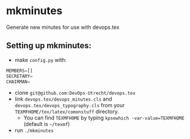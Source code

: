 # mkminutes
Generate new minutes for use with devops.tex

## Setting up mkminutes:

- make `config.py` with:
```python
MEMBERS=[]
SECRETARY=
CHAIRMAN=
```

- clone `git@github.com:DevOps-Utrecht/devops.tex`
- link `devops.tex/devops_minutes.cls` and `devops.tex/devops_typography.cls` from your `TEXMFHOME/tex/latex/comonstuff` directory.
    - You can find `TEXMFHOME` by typing `kpsewhich -var-value=TEXMFHOME` (default is `~/texmf`)
- run `./mkminutes`

